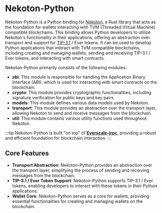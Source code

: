 # Nekoton-Python

Nekoton-Python is a Python binding for [Nekoton](https://github.com/broxus/nekoton), a Rust library that acts as the foundation for wallets interacting with TVM (Threaded Virtual Machine) compatible blockchains. This binding allows Python developers to utilize Nekoton's functionality in their applications, offering an abstraction over transport and support for [TIP-3.1](https://docs.everscale.network/standard/TIP-3) / Ever tokens. It can be used to develop Python applications that interact with TVM compatible blockchains, including creating and managing wallets, sending and receiving TIP-3.1 / Ever tokens, and interacting with smart contracts.

Nekoton-Python primarily consists of the following modules:

- **abi**: This module is responsible for handling the Application Binary Interface (ABI), which is used for interacting with smart contracts on the blockchain.
- **crypto**: This module provides cryptographic functionalities, including signature verification for public keys and key pairs.
- **models**: This module defines various data models used by Nekoton.
- **transport**: This module provides an abstraction over the transport layer, allowing Nekoton to send and receive messages from the blockchain.
- **util**: This module contains various utility functions used throughout Nekoton.

:::tip
Nekoton-Python is built "on top" of [**Everscale-jrpc**](https://github.com/broxus/everscale-jrpc), providing a robust and efficient foundation for blockchain interaction.
:::

## Core Features

- **Transport Abstraction**: Nekoton-Python provides an abstraction over the transport layer, simplifying the process of sending and receiving messages from the blockchain.
- **TIP-3.1 / Ever Token Support**: Nekoton-Python supports TIP-3.1 / Ever tokens, enabling developers to interact with these tokens in their Python applications.
- **Wallet Core**: Nekoton-Python serves as a core for wallets, providing essential functionalities for creating and managing wallets on the blockchain.

<!-- ## Table of Contents

- Introduction
- Installation & Setup
- Keys & Signatures
  - Seeds
    - Legacy & Bip39 Seeds
    - Generating Seeds
  - KeyPair Management
    - Generating a KeyPair
    - Deriving a KeyPair
  - Public Key Operations
    - Initialization
    - Encoding
    - Byte Conversion
  - Signature Operations
    - Signing Data
    - Verifying Signatures
- Working with Cells
  - Understanding Cells
    - Working with Tokens
  - Decoding & Encoding
  - Building & Unpacking
  - Cell Hashing & Comparison
  - Contract State
    - Building
    - Decoding & Encoding
    - Getting & Updating
    - Compute Address from State
- Interacting with Contracts
  - Contract ABI
    - Reading from File
    - Initializing & Decoding Contract ABI
    - Searching for Function & Event ABI
    - Encoding & Decoding Initial Contract Data
  - Working with Function ABI
    - Encoding & Decoding Calls
  - Working with Event ABI
    - Decoding Event Data
- Accounts, Messages & Transactions
  - Accounts
    - Account State
      - Reading Account State
      - Account Status
    - Blockchain Config
      - Reading Config
      - Checking Parameters
    - Interacting with Addresses
      - Creating & Validating
      - Address Parts
  - Messages
    - Message Types
      - Decoding & Encoding
      - Checking Types
    - Message Headers
      - Reading Headers
    - Signed & Unsigned External Messages
  - Transactions
    - Transaction Executor
      - Initializing & Executing Transactions
      - Context with Clock
    - Transaction Types
      - Checking Transaction Types
    - Transaction Phases
      - Storage Phase
      - Credit Phase
      - Compute Phase
      - Action Phase
      - Bounce Phase
    - Output
    - Transaction Tree
      - Decoding
      - Transaction Tree Iteration
    - Tracing
  - Asynchronous Iteration over Account States and Transactions
- Network Interaction
  - Transport
    - Checking Connection
    - Sending External Messages
    - Fetching Blockchain Config & Account State
    - Fetching Transactions & Account States
  - Working with GqlTransport
    - Querying Transactions, Messages, and Accounts
    - `path_for_account`: Returns a default derivation path for the specified account number.
    - `derive`: Derives a key pair using some derivation path. -->
